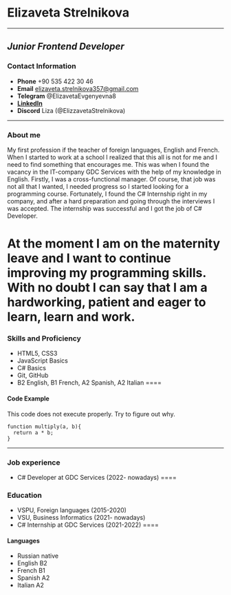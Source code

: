 # **Elizaveta Strelnikova**
*********
## ***Junior Frontend Developer***

### **Contact Information**
* **Phone** +90 535 422 30 46
* **Email** elizaveta.strelnikova357@gmail.com
* **Telegram** @ElizavetaEvgenyevna8
* **[LinkedIn](https://www.linkedin.com/in/elizavetaevgenyevna/)** 
* **Discord** Liza (@ElizzavetaStrelnikova)
*********
### **About me**
My first profession if the teacher of foreign languages, English and French. When I started to work at a school I realized that this all is not for me and I need to find something that encourages me. This was when I found the vacancy in the IT-company GDC Services with the help of my knowledge in English. Firstly, I was a cross-functional manager. Of course, that job was not all that I wanted, I needed progress so I started looking for a programming course. Fortunately, I found the C# Internship right in my company, and after a hard preparation and going through the interviews I was accepted. The internship was successful and I got the job of C# Developer. 

At the moment I am on the maternity leave and I want to continue improving my programming skills. With no doubt I can say that I am a hardworking, patient and eager to learn, learn and work. 
====
### **Skills and Proficiency**
- HTML5, CSS3
- JavaScript Basics
- C# Basics
- Git, GitHub
- B2 English, B1 French, A2 Spanish, A2 Italian
====
#### **Code Example**
This code does not execute properly. Try to figure out why.
```
function multiply(a, b){
  return a * b;
}
```
*********
### **Job experience**
+ C# Developer at GDC Services (2022- nowadays)
====
### **Education**
- VSPU, Foreign languages (2015-2020)
- VSU, Business Informatics (2021- nowadays)
- C# Internship at GDC Services (2021-2022)
====
#### **Languages**
* Russian native
* English B2
* French B1
* Spanish A2
* Italian A2

